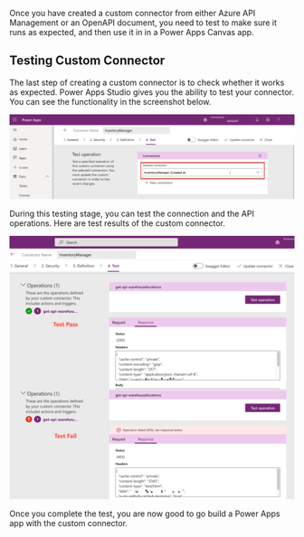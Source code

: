 Once you have created a custom connector from either Azure API Management or an OpenAPI document, you need to test to make sure it runs as expected, and then use it in in a Power Apps Canvas app.

## Testing Custom Connector ##

The last step of creating a custom connector is to check whether it works as expected. Power Apps Studio gives you the ability to test your connector. You can see the functionality in the screenshot below.

![Custom Connector Test Tab][image-01]

During this testing stage, you can test the connection and the API operations. Here are test results of the custom connector.

![Test Results][image-02]

Once you complete the test, you are now good to go build a Power Apps app with the custom connector.


[image-01]: ../media/06-test-and-use-custom-connector-01.png
[image-02]: ../media/06-test-and-use-custom-connector-02.png
